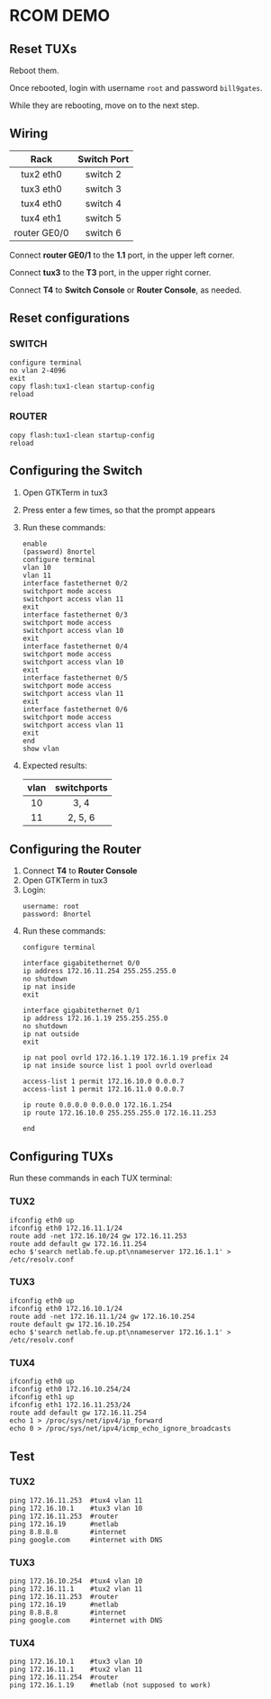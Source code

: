 # RCOM DEMO

## Reset TUXs

Reboot them.

Once rebooted, login with username `root` and password `bill9gates`.

While they are rebooting, move on to the next step.

## Wiring

Rack | Switch Port
:---:|:---:
tux2 eth0 | switch 2
tux3 eth0 | switch 3
tux4 eth0 | switch 4
tux4 eth1 | switch 5
router GE0/0 | switch 6

Connect **router GE0/1** to the **1.1** port, in the upper left corner.

Connect **tux3** to the **T3** port, in the upper right corner.

Connect **T4** to **Switch Console** or **Router Console**, as needed.

## Reset configurations

### SWITCH

    configure terminal
    no vlan 2-4096
    exit
    copy flash:tux1-clean startup-config
    reload

### ROUTER

    copy flash:tux1-clean startup-config
    reload

## Configuring the Switch

1. Open GTKTerm in tux3
2. Press enter a few times, so that the prompt appears
3. Run these commands:
    ```
    enable
    (password) 8nortel
    configure terminal
    vlan 10
    vlan 11
    interface fastethernet 0/2
    switchport mode access
    switchport access vlan 11
    exit
    interface fastethernet 0/3
    switchport mode access
    switchport access vlan 10
    exit
    interface fastethernet 0/4
    switchport mode access
    switchport access vlan 10
    exit
    interface fastethernet 0/5
    switchport mode access
    switchport access vlan 11
    exit
    interface fastethernet 0/6
    switchport mode access
    switchport access vlan 11
    exit
    end
    show vlan
    ```
4. Expected results:

    vlan | switchports
    :---:|:---:
    10 | 3, 4
    11 | 2, 5, 6

## Configuring the Router

1. Connect **T4** to **Router Console**
2. Open GTKTerm in tux3
3. Login:
    ```
    username: root
    password: 8nortel
    ```
4. Run these commands:
    ```
    configure terminal

    interface gigabitethernet 0/0
    ip address 172.16.11.254 255.255.255.0
    no shutdown
    ip nat inside
    exit

    interface gigabitethernet 0/1
    ip address 172.16.1.19 255.255.255.0
    no shutdown
    ip nat outside
    exit

    ip nat pool ovrld 172.16.1.19 172.16.1.19 prefix 24
    ip nat inside source list 1 pool ovrld overload

    access-list 1 permit 172.16.10.0 0.0.0.7
    access-list 1 permit 172.16.11.0 0.0.0.7

    ip route 0.0.0.0 0.0.0.0 172.16.1.254
    ip route 172.16.10.0 255.255.255.0 172.16.11.253
    
    end
    ```

## Configuring TUXs

Run these commands in each TUX terminal:

### TUX2

```
ifconfig eth0 up
ifconfig eth0 172.16.11.1/24
route add -net 172.16.10/24 gw 172.16.11.253
route add default gw 172.16.11.254
echo $'search netlab.fe.up.pt\nnameserver 172.16.1.1' > /etc/resolv.conf
```

### TUX3

```
ifconfig eth0 up
ifconfig eth0 172.16.10.1/24
route add -net 172.16.11.1/24 gw 172.16.10.254
route default gw 172.16.10.254
echo $'search netlab.fe.up.pt\nnameserver 172.16.1.1' > /etc/resolv.conf
```

### TUX4

```
ifconfig eth0 up
ifconfig eth0 172.16.10.254/24
ifconfig eth1 up
ifconfig eth1 172.16.11.253/24
route add default gw 172.16.11.254
echo 1 > /proc/sys/net/ipv4/ip_forward
echo 0 > /proc/sys/net/ipv4/icmp_echo_ignore_broadcasts
```

## Test


### TUX2

```
ping 172.16.11.253  #tux4 vlan 11
ping 172.16.10.1    #tux3 vlan 10
ping 172.16.11.253  #router
ping 172.16.19      #netlab
ping 8.8.8.8        #internet
ping google.com     #internet with DNS
```

### TUX3

```
ping 172.16.10.254  #tux4 vlan 10
ping 172.16.11.1    #tux2 vlan 11
ping 172.16.11.253  #router
ping 172.16.19      #netlab
ping 8.8.8.8        #internet
ping google.com     #internet with DNS
```

### TUX4

```
ping 172.16.10.1    #tux3 vlan 10
ping 172.16.11.1    #tux2 vlan 11
ping 172.16.11.254  #router
ping 172.16.1.19    #netlab (not supposed to work)
```
